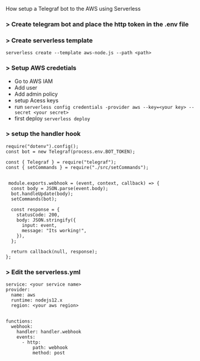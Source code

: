 How setup a Telegraf bot to the AWS using Serverless

### > Create telegram bot and place the http token in the .env file 

### > Create serverless template
` serverless create --template aws-node.js --path <path> `

### > Setup AWS credetials
* Go to AWS IAM
* Add user
* Add admin policy
* setup Acess keys
* run ` serverless config credentials -provider aws --key=<your key> --secret <your secret> `
* first deploy ` serverless deploy ` 


### > setup the handler hook
```
require("dotenv").config();
const bot = new Telegraf(process.env.BOT_TOKEN);

const { Telegraf } = require("telegraf");
const { setCommands } = require("./src/setCommands");


 module.exports.webhook = (event, context, callback) => {
  const body = JSON.parse(event.body);
  bot.handleUpdate(body);
  setCommands(bot);

  const response = {
    statusCode: 200,
    body: JSON.stringify({
      input: event,
      message: "Its working!",
    }),
  };

  return callback(null, response);
}; 

```
### > Edit the serverless.yml 
```
service: <your service name>
provider:
  name: aws
  runtime: nodejs12.x
  region: <your aws region>


functions:
  webhook:
    handler: handler.webhook 
    events:
      - http:
          path: webhook
          method: post

```
